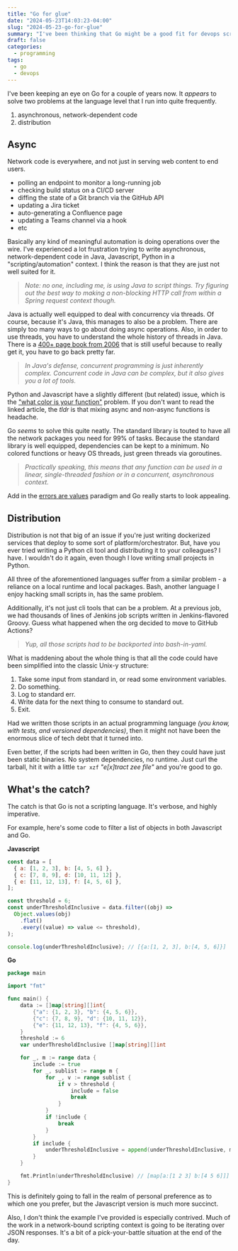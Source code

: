 ```yaml
---
title: "Go for glue"
date: "2024-05-23T14:03:23-04:00"
slug: "2024-05-23-go-for-glue"
summary: "I've been thinking that Go might be a good fit for devops scripting."
draft: false
categories:
  - programming
tags:
  - go
  - devops
---
```


I've been keeping an eye on Go for a couple of years now. It _appears_ to solve two problems at the language level that I run into quite frequently.

1. asynchronous, network-dependent code
1. distribution

## Async

Network code is everywhere, and not just in serving web content to end users.

- polling an endpoint to monitor a long-running job
- checking build status on a CI/CD server
- diffing the state of a Git branch via the GitHub API
- updating a Jira ticket
- auto-generating a Confluence page
- updating a Teams channel via a hook
- etc

Basically any kind of meaningful automation is doing operations over the wire. I've experienced a lot frustration trying to write asynchronous, network-dependent code in Java, Javascript, Python in a "scripting/automation" context. I think the reason is that they are just not well suited for it.

> _Note: no one, including me, is using Java to script things. Try figuring out the best way to making a non-blocking HTTP call from within a Spring request context though._

Java is actually well equipped to deal with concurrency via threads. Of course, because it's Java, this manages to also be a problem. There are simply too many ways to go about doing async operations. Also, in order to use threads, you have to understand the whole history of threads in Java. There is a [400+ page book from 2006](https://www.oreilly.com/library/view/java-concurrency-in/0321349601/) that is still useful because to really get it, you have to go back pretty far.

> _In Java's defense, concurrent programming is just inherently complex. Concurrent code in Java can be complex, but it also gives you a lot of tools._

Python and Javascript have a slightly different (but related) issue, which is the ["what color is your function"](https://journal.stuffwithstuff.com/2015/02/01/what-color-is-your-function/) problem. If you don't want to read the linked article, the _tldr_ is that mixing async and non-async functions is headache.

Go _seems_ to solve this quite neatly. The standard library is touted to have all the network packages you need for 99% of tasks. Because the standard library is well equipped, dependencies can be kept to a minimum. No colored functions or heavy OS threads, just green threads via goroutines.

> _Practically speaking, this means that any function can be used in a linear, single-threaded fashion or in a concurrent, asynchronous context._

Add in the [errors are values](https://go.dev/blog/errors-are-values) paradigm and Go really starts to look appealing.

## Distribution

Distribution is not that big of an issue if you're just writing dockerized services that deploy to some sort of platform/orchestrator. But, have you ever tried writing a Python cli tool and distributing it to your colleagues? I have. I wouldn't do it again, even though I love writing small projects in Python.

All three of the aforementioned languages suffer from a similar problem - a reliance on a local runtime and local packages. Bash, another language I enjoy hacking small scripts in, has the same problem.

Additionally, it's not just cli tools that can be a problem. At a previous job, we had thousands of lines of Jenkins job scripts written in Jenkins-flavored Groovy. Guess what happened when the org decided to move to GitHub Actions?

> _Yup, all those scripts had to be backported into bash-in-yaml._

What is maddening about the whole thing is that all the code could have been simplified into the classic Unix-y structure:

1. Take some input from standard in, or read some environment variables.
1. Do something.
1. Log to standard err.
1. Write data for the next thing to consume to standard out.
1. Exit.

Had we written those scripts in an actual programming language _(you know, with tests, and versioned dependencies)_, then it might not have been the enormous slice of tech debt that it turned into.

Even better, if the scripts had been written in Go, then they could have just been static binaries. No system dependencies, no runtime. Just curl the tarball, hit it with a little `tar xzf` _"e[x]tract zee file"_ and you're good to go.

## What's the catch?

The catch is that Go is not a scripting language. It's verbose, and highly imperative.

For example, here's some code to filter a list of objects in both Javascript and Go.

**Javascript**

```javascript
const data = [
  { a: [1, 2, 3], b: [4, 5, 6] },
  { c: [7, 8, 9], d: [10, 11, 12] },
  { e: [11, 12, 13], f: [4, 5, 6] },
];

const threshold = 6;
const underThresholdInclusive = data.filter((obj) =>
  Object.values(obj)
    .flat()
    .every((value) => value <= threshold),
);

console.log(underThresholdInclusive); // [{a:[1, 2, 3], b:[4, 5, 6]}]
```

**Go**

```go
package main

import "fmt"

func main() {
	data := []map[string][]int{
		{"a": {1, 2, 3}, "b": {4, 5, 6}},
		{"c": {7, 8, 9}, "d": {10, 11, 12}},
		{"e": {11, 12, 13}, "f": {4, 5, 6}},
	}
	threshold := 6
	var underThresholdInclusive []map[string][]int

	for _, m := range data {
		include := true
		for _, sublist := range m {
			for _, v := range sublist {
				if v > threshold {
					include = false
					break
				}
			}
			if !include {
				break
			}
		}
		if include {
			underThresholdInclusive = append(underThresholdInclusive, m)
		}
	}

	fmt.Println(underThresholdInclusive) // [map[a:[1 2 3] b:[4 5 6]]]
}
```

This is definitely going to fall in the realm of personal preference as to which one you prefer, but the Javascript version is much more succinct.

Also, I don't think the example I've provided is especially contrived. Much of the work in a network-bound scripting context is going to be iterating over JSON responses. It's a bit of a pick-your-battle situation at the end of the day.
